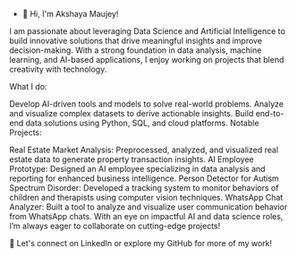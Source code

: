 - 👋 Hi, I'm Akshaya Maujey!

I am passionate about leveraging Data Science and Artificial Intelligence to build innovative solutions that drive meaningful insights and improve decision-making. With a strong foundation in data analysis, machine learning, and AI-based applications, I enjoy working on projects that blend creativity with technology.

What I do:

Develop AI-driven tools and models to solve real-world problems.
Analyze and visualize complex datasets to derive actionable insights.
Build end-to-end data solutions using Python, SQL, and cloud platforms.
Notable Projects:

Real Estate Market Analysis: Preprocessed, analyzed, and visualized real estate data to generate property transaction insights.
AI Employee Prototype: Designed an AI employee specializing in data analysis and reporting for enhanced business intelligence.
Person Detector for Autism Spectrum Disorder: Developed a tracking system to monitor behaviors of children and therapists using computer vision techniques.
WhatsApp Chat Analyzer: Built a tool to analyze and visualize user communication behavior from WhatsApp chats.
With an eye on impactful AI and data science roles, I’m always eager to collaborate on cutting-edge projects!

🔗 Let's connect on LinkedIn or explore my GitHub for more of my work!

